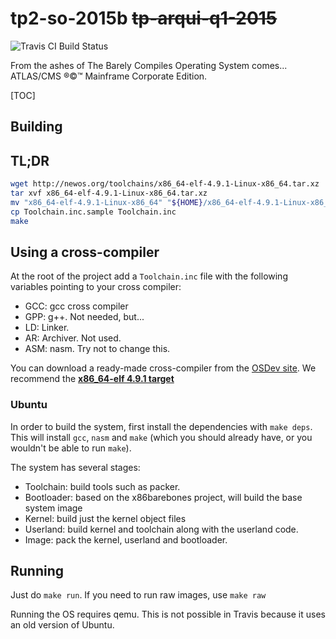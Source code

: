 # tp2-so-2015b ~~tp-arqui-q1-2015~~

![Travis CI Build Status](https://travis-ci.org/pcostesi/tp2-so-2015b.svg?branch=master)

From the ashes of The Barely Compiles Operating System comes... ATLAS/CMS ®©™ Mainframe Corporate Edition.

[TOC]

## Building

## TL;DR
```bash
wget http://newos.org/toolchains/x86_64-elf-4.9.1-Linux-x86_64.tar.xz
tar xvf x86_64-elf-4.9.1-Linux-x86_64.tar.xz
mv "x86_64-elf-4.9.1-Linux-x86_64" "${HOME}/x86_64-elf-4.9.1-Linux-x86_64"
cp Toolchain.inc.sample Toolchain.inc
make
```

## Using a cross-compiler
At the root of the project add a `Toolchain.inc` file with the following variables pointing to your cross compiler:

- GCC: gcc cross compiler
- GPP: g++. Not needed, but...
- LD: Linker.
- AR: Archiver. Not used.
- ASM: nasm. Try not to change this.

You can download a ready-made cross-compiler from the [OSDev site](http://wiki.osdev.org/GCC_Cross-Compiler). We recommend the __[x86_64-elf 4.9.1 target](http://newos.org/toolchains/x86_64-elf-4.9.1-Linux-x86_64.tar.xz)__

### Ubuntu
In order to build the system, first install the dependencies with `make deps`. This will install `gcc`, `nasm` and `make` (which you should already have, or you wouldn't be able to run `make`).

The system has several stages:
- Toolchain: build tools such as packer.
- Bootloader: based on the x86barebones project, will build the base system image
- Kernel: build just the kernel object files
- Userland: build kernel and toolchain along with the userland code.
- Image: pack the kernel, userland and bootloader.

## Running

Just do `make run`. If you need to run raw images, use `make raw`

Running the OS requires qemu. This is not possible in Travis because it uses an old version of Ubuntu.

